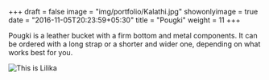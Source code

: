 +++
draft = false
image = "img/portfolio/Kalathi.jpg"
showonlyimage = true
date = "2016-11-05T20:23:59+05:30"
title = "Pougki"
weight = 11
+++

Pougki is a leather bucket with a firm bottom and metal components. It can be ordered with a long strap or a shorter and wider one, depending on what works best for you.
<!--more-->

![This is Lilika][1]

[1]: /img/portfolio/Kalathi.jpg
